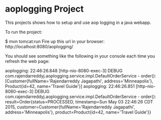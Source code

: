 aoplogging Project
=================
This projects shows how to setup and use aop logging in a java webapp.

To run the project:

$ mvn tomcat:run
Fire up this url in your browser: http://localhost:8080/aoplogging/

You should see something like the following in your console each time you refresh the web page:

aoplogging: 22:46:26.848 [http-nio-8080-exec-3] DEBUG com.rajendarreddyj.aoplogging.service.impl.DefaultOrderService - order(): [Customer{fullName='Rajendarreddy Jagapathi', address='Minneapolis'}, Product{id=42, name='Travel Guide'}]
aoplogging: 22:46:26.851 [http-nio-8080-exec-3] DEBUG com.rajendarreddyj.aoplogging.service.impl.DefaultOrderService - order(): result=Order{status=PROCESSED, timestamp=Sun May 03 22:46:26 CDT 2015, customer=Customer{fullName='Rajendarreddy Jagapathi', address='Minneapolis'}, product=Product{id=42, name='Travel Guide'}}
